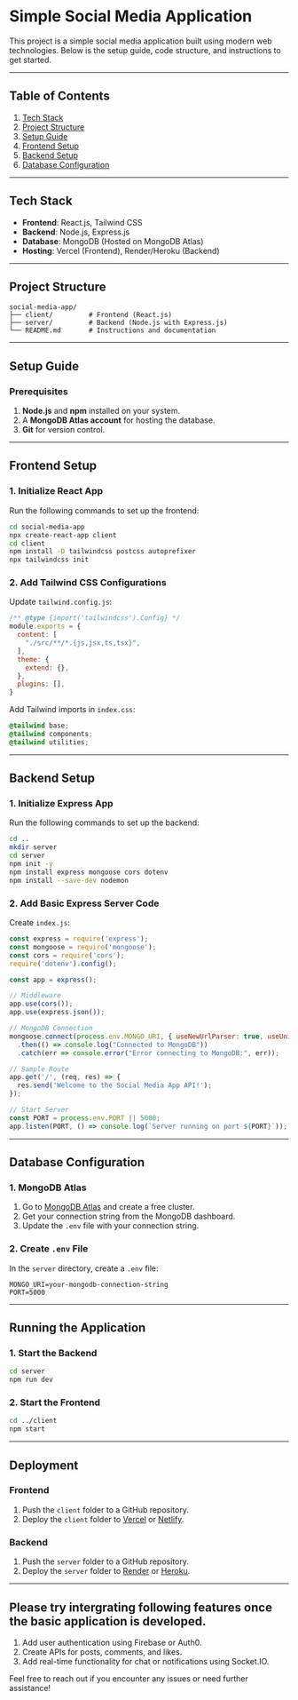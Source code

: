 # Simple Social Media Application

This project is a simple social media application built using modern web technologies. Below is the setup guide, code structure, and instructions to get started.

---

## Table of Contents
1. [Tech Stack](#tech-stack)
2. [Project Structure](#project-structure)
3. [Setup Guide](#setup-guide)
4. [Frontend Setup](#frontend-setup)
5. [Backend Setup](#backend-setup)
6. [Database Configuration](#database-configuration)

---

## Tech Stack
- **Frontend**: React.js, Tailwind CSS
- **Backend**: Node.js, Express.js
- **Database**: MongoDB (Hosted on MongoDB Atlas)
- **Hosting**: Vercel (Frontend), Render/Heroku (Backend)

---

## Project Structure
```
social-media-app/
├── client/         # Frontend (React.js)
├── server/         # Backend (Node.js with Express.js)
└── README.md       # Instructions and documentation
```

---

## Setup Guide

### Prerequisites
1. **Node.js** and **npm** installed on your system.
2. A **MongoDB Atlas account** for hosting the database.
3. **Git** for version control.

---

## Frontend Setup

### 1. Initialize React App
Run the following commands to set up the frontend:
```bash
cd social-media-app
npx create-react-app client
cd client
npm install -D tailwindcss postcss autoprefixer
npx tailwindcss init
```

### 2. Add Tailwind CSS Configurations
Update `tailwind.config.js`:
```javascript name=client/tailwind.config.js
/** @type {import('tailwindcss').Config} */
module.exports = {
  content: [
    "./src/**/*.{js,jsx,ts,tsx}",
  ],
  theme: {
    extend: {},
  },
  plugins: [],
}
```

Add Tailwind imports in `index.css`:
```css name=client/src/index.css
@tailwind base;
@tailwind components;
@tailwind utilities;
```

---

## Backend Setup

### 1. Initialize Express App
Run the following commands to set up the backend:
```bash
cd ..
mkdir server
cd server
npm init -y
npm install express mongoose cors dotenv
npm install --save-dev nodemon
```

### 2. Add Basic Express Server Code
Create `index.js`:
```javascript name=server/index.js
const express = require('express');
const mongoose = require('mongoose');
const cors = require('cors');
require('dotenv').config();

const app = express();

// Middleware
app.use(cors());
app.use(express.json());

// MongoDB Connection
mongoose.connect(process.env.MONGO_URI, { useNewUrlParser: true, useUnifiedTopology: true })
  .then(() => console.log("Connected to MongoDB"))
  .catch(err => console.error("Error connecting to MongoDB:", err));

// Sample Route
app.get('/', (req, res) => {
  res.send('Welcome to the Social Media App API!');
});

// Start Server
const PORT = process.env.PORT || 5000;
app.listen(PORT, () => console.log(`Server running on port ${PORT}`));
```

---

## Database Configuration

### 1. MongoDB Atlas
1. Go to [MongoDB Atlas](https://www.mongodb.com/cloud/atlas) and create a free cluster.
2. Get your connection string from the MongoDB dashboard.
3. Update the `.env` file with your connection string.

### 2. Create `.env` File
In the `server` directory, create a `.env` file:
```plaintext name=server/.env
MONGO_URI=your-mongodb-connection-string
PORT=5000
```

---

## Running the Application

### 1. Start the Backend
```bash
cd server
npm run dev
```

### 2. Start the Frontend
```bash
cd ../client
npm start
```

---

## Deployment

### Frontend
1. Push the `client` folder to a GitHub repository.
2. Deploy the `client` folder to [Vercel](https://vercel.com/) or [Netlify](https://www.netlify.com/).

### Backend
1. Push the `server` folder to a GitHub repository.
2. Deploy the `server` folder to [Render](https://render.com/) or [Heroku](https://www.heroku.com/).

---

## Please try intergrating following features once the basic application is developed. 
1. Add user authentication using Firebase or Auth0.
2. Create APIs for posts, comments, and likes.
3. Add real-time functionality for chat or notifications using Socket.IO.

Feel free to reach out if you encounter any issues or need further assistance!

